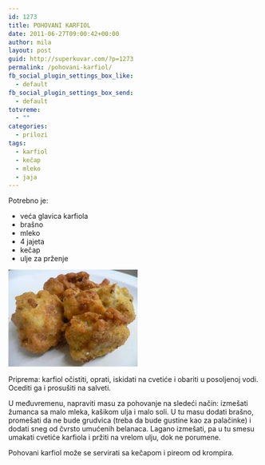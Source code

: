 ```yaml
---
id: 1273
title: POHOVANI KARFIOL
date: 2011-06-27T09:00:42+00:00
author: mila
layout: post
guid: http://superkuvar.com/?p=1273
permalink: /pohovani-karfiol/
fb_social_plugin_settings_box_like:
  - default
fb_social_plugin_settings_box_send:
  - default
totvreme:
  - ""
categories:
  - prilozi
tags:
  - karfiol
  - kečap
  - mleko
  - jaja
---
```

Potrebno je:

  * veća glavica karfiola
  * brašno
  * mleko
  * 4 jajeta
  * kečap
  * ulje za prženje

<img class="alignnone size-full wp-image-1275" title="pohovanikarfiol" src="/wp-content/uploads/2011/06/pohovanikarfiol.jpg" alt="" width="259" height="194" /> 

Priprema: karfiol očistiti, oprati, iskidati na cvetiće i obariti u posoljenoj vodi. Ocediti ga i prosušiti na salveti.

U međuvremenu, napraviti masu za pohovanje na sledeći način: izmešati žumanca sa malo mleka, kašikom ulja i malo soli. U tu masu dodati brašno, promešati da ne bude grudvica (treba da bude gustine kao za palačinke) i dodati sneg od čvrsto umućenih belanaca. Lagano izmešati, pa u tu smesu umakati cvetiće karfiola i pržiti na vrelom ulju, dok ne porumene.

Pohovani karfiol može se servirati sa kečapom i pireom od krompira.